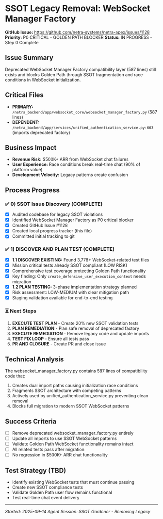 # SSOT Legacy Removal: WebSocket Manager Factory

**GitHub Issue:** https://github.com/netra-systems/netra-apex/issues/1128
**Priority:** P0 CRITICAL - GOLDEN PATH BLOCKER
**Status:** IN PROGRESS - Step 0 Complete

## Issue Summary
Deprecated WebSocket Manager Factory compatibility layer (587 lines) still exists and blocks Golden Path through SSOT fragmentation and race conditions in WebSocket initialization.

## Critical Files
- **PRIMARY:** `/netra_backend/app/websocket_core/websocket_manager_factory.py` (587 lines)
- **DEPENDENT:** `/netra_backend/app/services/unified_authentication_service.py:663` (imports deprecated factory)

## Business Impact
- **Revenue Risk:** $500K+ ARR from WebSocket chat failures
- **User Experience:** Race conditions break real-time chat (90% of platform value)
- **Development Velocity:** Legacy patterns create confusion

## Process Progress

### ✅ 0) SSOT Issue Discovery (COMPLETE)
- [x] Audited codebase for legacy SSOT violations 
- [x] Identified WebSocket Manager Factory as P0 critical blocker
- [x] Created GitHub Issue #1128
- [x] Created local progress tracker (this file)
- [x] Committed initial tracking to git

### ✅ 1) DISCOVER AND PLAN TEST (COMPLETE)
- [x] **1.1 DISCOVER EXISTING:** Found 3,778+ WebSocket-related test files
- [x] Mission critical tests already SSOT compliant (LOW RISK)
- [x] Comprehensive test coverage protecting Golden Path functionality
- [x] Key finding: Only `create_defensive_user_execution_context` needs migration
- [x] **1.2 PLAN TESTING:** 3-phase implementation strategy planned
- [x] Risk assessment: LOW-MEDIUM with clear mitigation path
- [x] Staging validation available for end-to-end testing

### ⏳ Next Steps  
1. **EXECUTE TEST PLAN** - Create 20% new SSOT validation tests
2. **PLAN REMEDIATION** - Plan safe removal of deprecated factory  
3. **EXECUTE REMEDIATION** - Remove legacy code and update imports
4. **TEST FIX LOOP** - Ensure all tests pass
5. **PR AND CLOSURE** - Create PR and close issue

## Technical Analysis
The websocket_manager_factory.py contains 587 lines of compatibility code that:
1. Creates dual import paths causing initialization race conditions
2. Fragments SSOT architecture with competing patterns  
3. Actively used by unified_authentication_service.py preventing clean removal
4. Blocks full migration to modern SSOT WebSocket patterns

## Success Criteria
- [ ] Remove deprecated websocket_manager_factory.py entirely
- [ ] Update all imports to use SSOT WebSocket patterns
- [ ] Validate Golden Path WebSocket functionality remains intact
- [ ] All related tests pass after migration
- [ ] No regression in $500K+ ARR chat functionality

## Test Strategy (TBD)
- Identify existing WebSocket tests that must continue passing
- Create new SSOT compliance tests
- Validate Golden Path user flow remains functional
- Test real-time chat event delivery

---
*Started: 2025-09-14*
*Agent Session: SSOT Gardener - Removing Legacy*